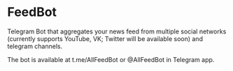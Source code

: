 # FeedBot

Telegram Bot that aggregates your news feed from multiple social networks (currently supports YouTube, VK; Twitter will be available soon) and telegram channels.

The bot is available at t.me/AllFeedBot or @AllFeedBot in Telegram app.
